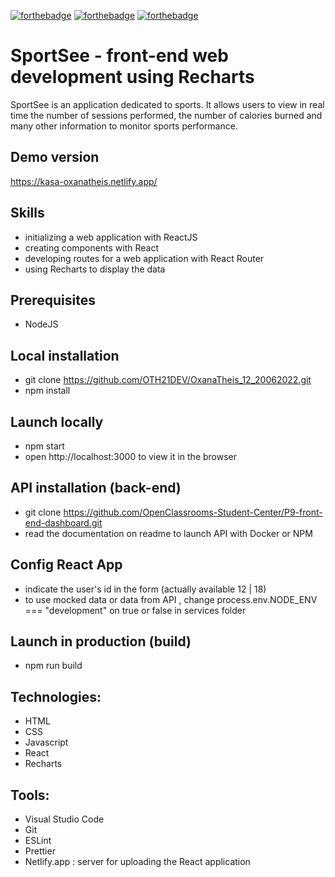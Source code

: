 [![forthebadge](https://forthebadge.com/images/badges/validated-html5.svg)](https://forthebadge.com) [![forthebadge](https://forthebadge.com/images/badges/made-with-javascript.svg)](https://forthebadge.com) [![forthebadge](https://forthebadge.com/images/badges/uses-css.svg)](https://forthebadge.com)

# SportSee - front-end web development using Recharts

SportSee is an application dedicated to sports.
It allows users to view in real time the number of sessions performed, the number of calories burned and many other information to monitor sports performance.



## Demo version

https://kasa-oxanatheis.netlify.app/


## Skills

- initializing a web application with ReactJS
- creating components with React
- developing routes for a web application with React Router
- using Recharts to display the data 


## Prerequisites

- NodeJS

## Local installation

- git clone https://github.com/OTH21DEV/OxanaTheis_12_20062022.git
- npm install

## Launch locally

- npm start
- open http://localhost:3000 to view it in the browser

## API installation (back-end) 

- git clone https://github.com/OpenClassrooms-Student-Center/P9-front-end-dashboard.git
- read the documentation on readme to launch API with Docker or NPM


## Config React App

- indicate the user's id in the form (actually available  12 | 18) 
- to use mocked data or data from API , change process.env.NODE_ENV === "development" on true or false in services folder

## Launch in production (build)

- npm run build

## Technologies:

- HTML
- CSS
- Javascript
- React
- Recharts

## Tools:

- Visual Studio Code
- Git 
- ESLint
- Prettier
- Netlify.app : server for uploading the React application

